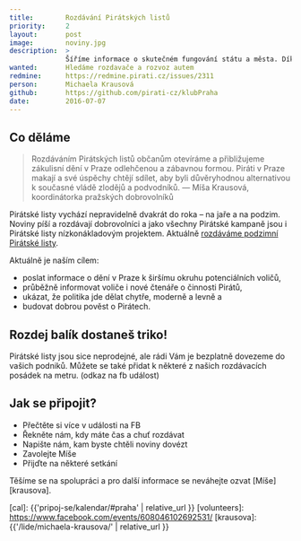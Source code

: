```yaml
---
title:        Rozdávání Pirátských listů
priority:     2
layout:       post
image:        noviny.jpg
description:  >
              Šíříme informace o skutečném fungování státu a města. Díky vám se dostanou i k lidem, kteří se s Internetem nekamarádí.
wanted:       Hledáme rozdavače a rozvoz autem
redmine:      https://redmine.pirati.cz/issues/2311
person:       Michaela Krausová
github:       https://github.com/pirati-cz/klubPraha
date:         2016-07-07
---
```


## Co děláme

> Rozdáváním Pirátských listů občanům otevíráme
> a přibližujeme zákulisní dění v Praze odlehčenou a zábavnou formou.
> Piráti v Praze makají a své úspěchy chtějí sdílet,
> aby byli důvěryhodnou alternativou k současné vládě zlodějů a podvodníků.
> — Míša Krausová, koordinátorka pražských dobrovolníků

Pirátské listy vychází nepravidelně dvakrát do roka – na jaře a na podzim.
Noviny píší a rozdávají dobrovolníci a jako všechny Pirátské kampaně jsou
i Pirátské listy nízkonákladovým projektem. Aktuálně [rozdáváme podzimní Pirátské listy](/assets/pdf/piratske-listy-2018-praha.pdf).

Aktuálně je naším cílem:

* poslat informace o dění v Praze k širšímu okruhu potenciálních voličů,
* průběžně informovat voliče i nové čtenáře o činnosti Pirátů,
* ukázat, že politika jde dělat chytře, moderně a levně a
* budovat dobrou pověst o Pirátech.

## Rozdej balík dostaneš triko!

Pirátské listy jsou sice neprodejné, ale rádi Vám je bezplatně dovezeme do vašich podniků.
Můžete se také přidat k některé z našich rozdávacích posádek na metru. (odkaz na fb událost)


## Jak se připojit?

* Přečtěte si více v události na FB
* Řekněte nám, kdy máte čas a chuť rozdávat
* Napište nám, kam byste chtěli noviny dovézt
* Zavolejte Míše
* Přijďte na některé setkání


Těšíme se na spolupráci a pro další informace se neváhejte ozvat [Míše][krausova].

[cal]: {{'pripoj-se/kalendar/#praha' | relative_url }}
[volunteers]: https://www.facebook.com/events/608046102692531/
[krausova]: {{'/lide/michaela-krausova/' | relative_url }}
